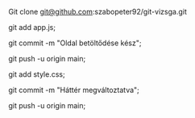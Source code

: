 Git clone git@github.com:szabopeter92/git-vizsga.git

git add app.js;

git commit -m "Oldal betöltődése kész";

git push -u origin main;




git add style.css;

git commit -m "Háttér megváltoztatva";

git push -u origin main;

